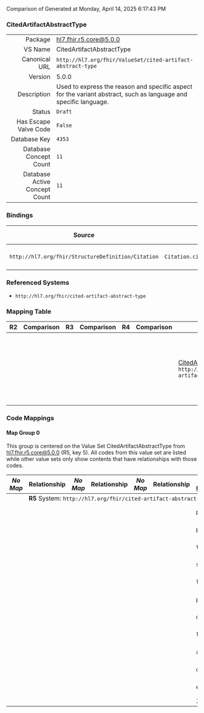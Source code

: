 Comparison of 
Generated at Monday, April 14, 2025 6:17:43 PM

### CitedArtifactAbstractType

|      |     |
| ---: | --- |
| Package | hl7.fhir.r5.core@5.0.0 |
| VS Name | CitedArtifactAbstractType |
| Canonical URL | `http://hl7.org/fhir/ValueSet/cited-artifact-abstract-type` |
| Version | 5.0.0 |
| Description | Used to express the reason and specific aspect for the variant abstract, such as language and specific language. |
| Status | `Draft` |
| Has Escape Valve Code | `False` |
| Database Key | `4353` |
| Database Concept Count | `11` |
| Database Active Concept Count | `11` |
### Bindings

| Source | Element | Binding | Strength | Element Short |
| ------ | ------- | ------- | -------- | ------------- |
| `http://hl7.org/fhir/StructureDefinition/Citation` | `Citation.citedArtifact.abstract.type` | `http://hl7.org/fhir/ValueSet/cited-artifact-abstract-type` | `Extensible` | The kind of abstract |

### Referenced Systems

* `http://hl7.org/fhir/cited-artifact-abstract-type`
### Mapping Table

| R2 | Comparison | R3 | Comparison | R4 | Comparison | R4B | Comparison | R5
| --- | --- | --- | --- | --- | --- | --- | --- | ---
| | | | | | | [CitedArtifactAbstractType](/docs/R4B/ValueSets/CitedArtifactAbstractType.md)<br/> `http://hl7.org/fhir/ValueSet/cited-artifact-abstract-type\|4.3.0` | →→→→→→→<br/>``<br/>- DBKey: `832`<br/>- Reviewed: `n/a`<br/>- By: `n/a`<br/>- Identical: `False`<br/>→→→→→→→<hr/>←←←←←←←<br/>``<br/>- DBKey: `1093`<br/>- Reviewed: `n/a`<br/>- By: `n/a`<br/>- Identical: `False`<br/>←←←←←←←| [CitedArtifactAbstractType](/docs/R5/ValueSets/CitedArtifactAbstractType.md)<br/> `http://hl7.org/fhir/ValueSet/cited-artifact-abstract-type\|5.0.0` 

### Code Mappings


#### Map Group 0

This group is centered on the Value Set CitedArtifactAbstractType from hl7.fhir.r5.core@5.0.0 (R5, key 5).
All codes from this value set are listed while other value sets only show contents that have relationships with those codes.

| *No Map* | Relationship | *No Map* | Relationship | *No Map* | Relationship | [R4B CitedArtifactAbstractType](/docs/R4B/ValueSets/CitedArtifactAbstractType.md)| Relationship | R5 CitedArtifactAbstractType
| --- | --- | --- | --- | --- | --- | --- | --- | ---
| <td colspan="8">**R5** System: `http://hl7.org/fhir/cited-artifact-abstract-type`
| | | | | | | `primary-human-use`| _Equivalent_ <br/>(7757/10061)| **`primary-human-use`**
| | | | | | | `primary-machine-use`| _Equivalent_ <br/>(7754/10058)| **`primary-machine-use`**
| | | | | | | `truncated`| _Equivalent_ <br/>(7762/10066)| **`truncated`**
| | | | | | | `short-abstract`| _Equivalent_ <br/>(7755/10059)| **`short-abstract`**
| | | | | | | `long-abstract`| _Equivalent_ <br/>(7758/10062)| **`long-abstract`**
| | | | | | | `plain-language`| _Equivalent_ <br/>(7764/10068)| **`plain-language`**
| | | | | | | `different-publisher`| _Equivalent_ <br/>(7759/10063)| **`different-publisher`**
| | | | | | | `language`| _Equivalent_ <br/>(7763/10067)| **`language`**
| | | | | | | `autotranslated`| _Equivalent_ <br/>(7760/10064)| **`autotranslated`**
| | | | | | | `duplicate-pmid`| _Equivalent_ <br/>(7756/10060)| **`duplicate-pmid`**
| | | | | | | `earlier-abstract`| _Equivalent_ <br/>(7761/10065)| **`earlier-abstract`**
| | | | | | | *11 of 11 codes used* | | *11 of 11 codes used* 


